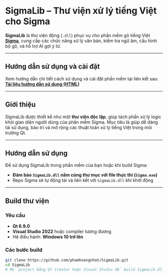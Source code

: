 # SigmaLib – Thư viện xử lý tiếng Việt cho Sigma

**SigmaLib** là thư viện động (`.dll`) phục vụ cho phần mềm gõ tiếng Việt **[Sigma](https://github.com/phamhoangnhat/Sigma)**, cung cấp các chức năng xử lý văn bản, kiểm tra ngữ âm, cấu hình bộ gõ, và hỗ trợ AI gợi ý từ.

---

## Hướng dẫn sử dụng và cài đặt

Xem hướng dẫn chi tiết cách sử dụng và cài đặt phần mềm tại liên kết sau:  
**[Tài liệu hướng dẫn sử dụng (HTML)](https://htmlpreview.github.io/?https://github.com/phamhoangnhat/Sigma/blob/main/Sigma%20User%20Guide.html)**

---

## Giới thiệu

SigmaLib được thiết kế như một **thư viện độc lập**, giúp tách phần xử lý logic khỏi giao diện người dùng của phần mềm Sigma. Mục tiêu là giúp dễ dàng tái sử dụng, bảo trì và mở rộng các thuật toán xử lý tiếng Việt trong môi trường Qt.

---

## Hướng dẫn sử dụng

Để sử dụng SigmaLib trong phần mềm của bạn hoặc khi build Sigma:

- **Đảm bảo `SigmaLib.dll` nằm cùng thư mục với file thực thi (`Sigma.exe`)**
- Repo Sigma sẽ tự động tải và liên kết với `SigmaLib.dll` khi khởi động

---

## Build thư viện

### Yêu cầu

- **Qt 6.9.0**
- **Visual Studio 2022** hoặc compiler tương đương
- Hệ điều hành: **Windows 10 trở lên**

### Các bước build

```bash
git clone https://github.com/phamhoangnhat/SigmaLib.git
cd SigmaLib
# Mở project bằng Qt Creator hoặc Visual Studio để build SigmaLib.dll
